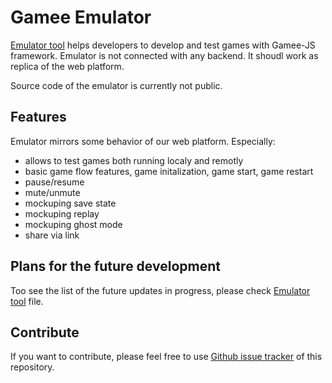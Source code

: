 # Gamee Emulator

[Emulator tool](http://emulator.gameeapp.com/) helps developers to develop and test games with Gamee-JS framework. Emulator is not connected with any backend. It shoudl work as replica of the web platform. 

Source code of the emulator is currently not public. 

## Features

Emulator mirrors some behavior of our web platform. Especially: 

 - allows to test games both running localy and remotly
 - basic game flow features, game initalization, game start, game restart
 - pause/resume
 - mute/unmute
 - mockuping save state
 - mockuping replay
 - mockuping ghost mode
 - share via link
 
## Plans for the future development

Too see the list of the future updates in progress, please check [Emulator tool](https://github.com/gameeapp/gamee-emulator/blob/master/UPDATES.md) file. 

## Contribute

If you want to contribute, please feel free to use [Github issue tracker](https://github.com/gameeapp/gamee-emulator/issues) of this repository. 
